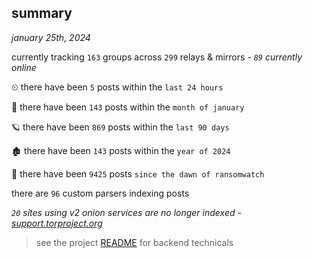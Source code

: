 
## summary
_january 25th, 2024_

currently tracking `163` groups across `299` relays & mirrors - _`89` currently online_

⏲ there have been `5` posts within the `last 24 hours`

🦈 there have been `143` posts within the `month of january`

🪐 there have been `869` posts within the `last 90 days`

🏚 there have been `143` posts within the `year of 2024`

🦕 there have been `9425` posts `since the dawn of ransomwatch`

there are `96` custom parsers indexing posts

_`20` sites using v2 onion services are no longer indexed - [support.torproject.org](https://support.torproject.org/onionservices/v2-deprecation/)_

> see the project [README](https://github.com/joshhighet/ransomwatch#ransomwatch--) for backend technicals
